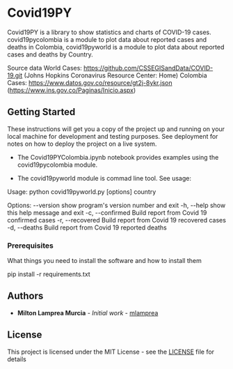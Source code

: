 # Covid19PY

Covid19PY is a library to show statistics and charts of COVID-19 cases.
covid19pycolombia is a module to plot data about reported cases and deaths in Colombia,
covid19pyworld is a module to plot data about reported cases and deaths by Country.

Source data
World Cases: https://github.com/CSSEGISandData/COVID-19.git (Johns Hopkins Coronavirus Resource Center: Home)
Colombia Cases: https://www.datos.gov.co/resource/gt2j-8ykr.json (https://www.ins.gov.co/Paginas/Inicio.aspx)

## Getting Started

These instructions will get you a copy of the project up and running on your local machine for development and testing purposes. See deployment for notes on how to deploy the project on a live system.

- The Covid19PYColombia.ipynb notebook provides examples using the covid19pycolombia module.

- The covid19pyworld module is commad line tool. See usage:

Usage: python covid19pyworld.py [options] country

Options:
  --version        show program's version number and exit
  -h, --help       show this help message and exit
  -c, --confirmed  Build report from Covid 19 confirmed cases
  -r, --recovered  Build report from Covid 19 recovered cases
  -d, --deaths     Build report from Covid 19 reported deaths


### Prerequisites

What things you need to install the software and how to install them

pip install -r requirements.txt


## Authors

* **Milton Lamprea Murcia** - *Initial work* - [mlamprea](https://github.com/mlamprea)


## License

This project is licensed under the MIT License - see the [LICENSE](LICENSE) file for details
